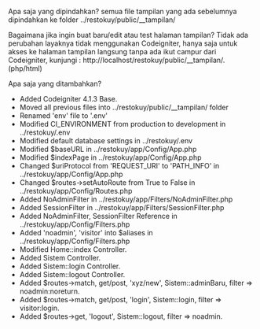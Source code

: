 Apa saja yang dipindahkan?
semua file tampilan yang ada sebelumnya dipindahkan ke folder ../restokuy/public/__tampilan/

Bagaimana jika ingin buat baru/edit atau test halaman tampilan?
Tidak ada perubahan layaknya tidak menggunakan Codeigniter, hanya saja untuk akses ke halaman tampilan langsung tanpa ada ikut campur dari Codeigniter, kunjungi : http://localhost/restokuy/public/__tampilan/<nama file halaman>.(php/html)

Apa saja yang ditambahkan?
+ Added Codeigniter 4.1.3 Base.
+ Moved all previous files into ../restokuy/public/__tampilan/ folder
+ Renamed 'env' file to '.env'
+ Modified CI_ENVIRONMENT from production to development in ../restokuy/.env
+ Modified default database settings in ../restokuy/.env
+ Modified $baseURL in ../restokuy/app/Config/App.php
+ Modified $indexPage in ../restokuy/app/Config/App.php
+ Changed $uriProtocol from 'REQUEST_URI' to 'PATH_INFO' in ../restokuy/app/Config/App.php
+ Changed $routes->setAutoRoute from True to False in ../restokuy/app/Config/Routes.php
+ Added NoAdminFilter in ../restokuy/app/Filters/NoAdminFilter.php
+ Added SessionFilter in ../restokuy/app/Filters/SessionFilter.php
+ Added NoAdminFilter, SessionFilter Reference in ../restokuy/app/Config/Filters.php
+ Added 'noadmin', 'visitor' into $aliases in ../restokuy/app/Config/Filters.php
+ Modified Home::index Controller.
+ Added Sistem Controller.
+ Added Sistem::login Controller.
+ Added Sistem::logout Controller.
+ Added $routes->match, get/post, 'xyz/new', Sistem::adminBaru, filter => noadmin:noreturn.
+ Added $routes->match, get/post, 'login', Sistem::login, filter => visitor:login.
+ Added $routes->get, 'logout', Sistem::logout, filter => noadmin.